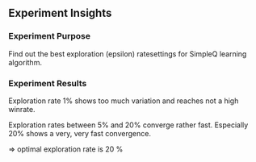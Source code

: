 
## Experiment Insights

### Experiment Purpose
Find out the best exploration (epsilon) ratesettings for SimpleQ learning algorithm.

### Experiment Results
Exploration rate 1% shows too much variation and reaches not a high winrate.

Exploration rates between 5% and 20% converge rather fast. Especially 20% shows a very, very fast convergence.

=> optimal exploration rate is 20 %